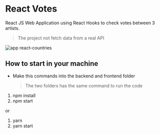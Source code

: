 # React Votes

React JS Web Application using React Hooks to check votes between 3 artists.

> The project not fetch data from a real API

![app react-countries](https://github.com/V-Coyote/react-votes/blob/master/frontend/public/react-salario.png?raw=true)

## How to start in your machine

- Make this commands into the backend and frontend folder
  > The two folders has the same command to run the code

1. npm install
2. npm start

or

1. yarn
2. yarn start
